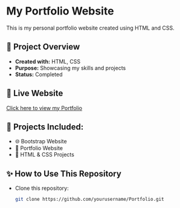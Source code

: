 # My Portfolio Website

This is my personal portfolio website created using HTML and CSS.

## 📂 Project Overview
- **Created with:** HTML, CSS  
- **Purpose:** Showcasing my skills and projects  
- **Status:** Completed  

## 🚀 Live Website
[Click here to view my Portfolio](https://yourusername.github.io/Portfolio/)

## 📌 Projects Included:
- 🌐 Bootstrap Website
- 🎨 Portfolio Website
- 🔗 HTML & CSS Projects

## ✨ How to Use This Repository
- Clone this repository:  
  ```sh
  git clone https://github.com/yourusername/Portfolio.git
